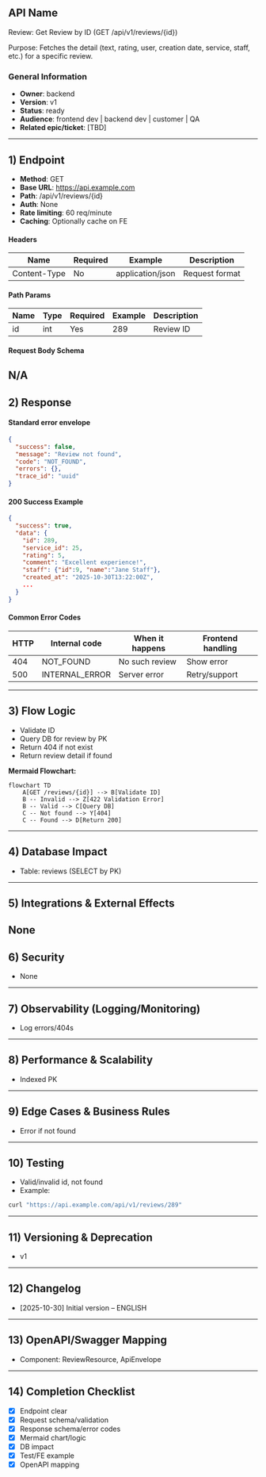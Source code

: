 ## API Name
Review: Get Review by ID (GET /api/v1/reviews/{id})

Purpose: Fetches the detail (text, rating, user, creation date, service, staff, etc.) for a specific review.

### General Information
- **Owner**: backend
- **Version**: v1
- **Status**: ready
- **Audience**: frontend dev | backend dev | customer | QA
- **Related epic/ticket**: [TBD]
---
## 1) Endpoint
- **Method**: GET
- **Base URL**: https://api.example.com
- **Path**: /api/v1/reviews/{id}
- **Auth**: None
- **Rate limiting**: 60 req/minute
- **Caching**: Optionally cache on FE

#### Headers
| Name         | Required | Example            | Description        |
|--------------|----------|--------------------|--------------------|
| Content-Type | No       | application/json   | Request format     |

#### Path Params
| Name | Type | Required | Example | Description     |
|------|------|----------|---------|-----------------|
| id   | int  | Yes      | 289     | Review ID       |

#### Request Body Schema
N/A
---
## 2) Response
#### Standard error envelope
```json
{
  "success": false,
  "message": "Review not found",
  "code": "NOT_FOUND",
  "errors": {},
  "trace_id": "uuid"
}
```
#### 200 Success Example
```json
{
  "success": true,
  "data": {
    "id": 289,
    "service_id": 25,
    "rating": 5,
    "comment": "Excellent experience!",
    "staff": {"id":9, "name":"Jane Staff"},
    "created_at": "2025-10-30T13:22:00Z",
    ...
  }
}
```
#### Common Error Codes
| HTTP | Internal code    | When it happens   | Frontend handling |
|------|------------------|-------------------|-------------------|
| 404  | NOT_FOUND        | No such review    | Show error        |
| 500  | INTERNAL_ERROR   | Server error      | Retry/support     |
---
## 3) Flow Logic
- Validate ID
- Query DB for review by PK
- Return 404 if not exist
- Return review detail if found

**Mermaid Flowchart:**
```mermaid
flowchart TD
    A[GET /reviews/{id}] --> B[Validate ID]
    B -- Invalid --> Z[422 Validation Error]
    B -- Valid --> C[Query DB]
    C -- Not found --> Y[404]
    C -- Found --> D[Return 200]
```
---
## 4) Database Impact
- Table: reviews (SELECT by PK)
---
## 5) Integrations & External Effects
None
---
## 6) Security
- None
---
## 7) Observability (Logging/Monitoring)
- Log errors/404s
---
## 8) Performance & Scalability
- Indexed PK
---
## 9) Edge Cases & Business Rules
- Error if not found
---
## 10) Testing
- Valid/invalid id, not found
- Example:
```bash
curl "https://api.example.com/api/v1/reviews/289"
```
---
## 11) Versioning & Deprecation
- v1
---
## 12) Changelog
- [2025-10-30] Initial version – ENGLISH
---
## 13) OpenAPI/Swagger Mapping
- Component: ReviewResource, ApiEnvelope
---
## 14) Completion Checklist
- [x] Endpoint clear
- [x] Request schema/validation
- [x] Response schema/error codes
- [x] Mermaid chart/logic
- [x] DB impact
- [x] Test/FE example
- [x] OpenAPI mapping
